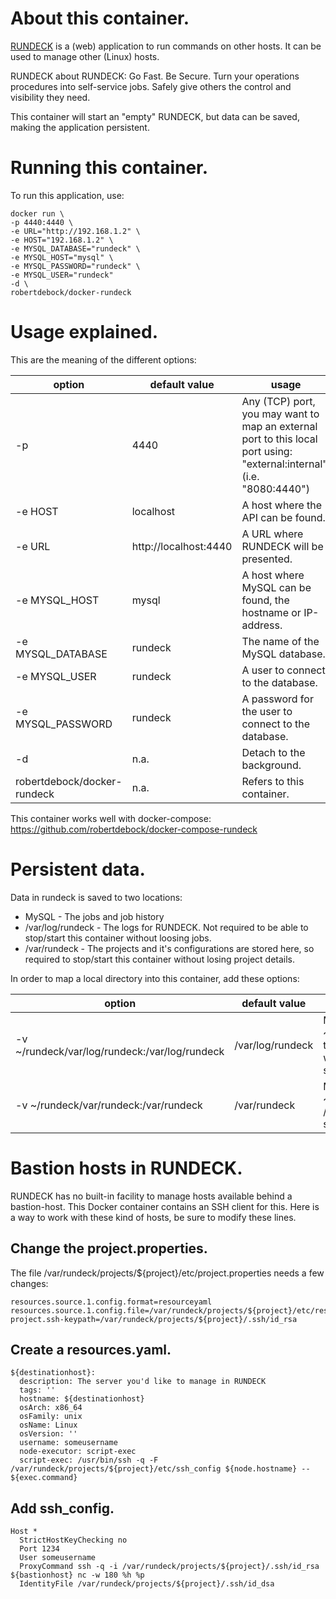 # About this container.

[RUNDECK](http://rundeck.org/) is a (web) application to run commands on other hosts. It can be used to manage other (Linux) hosts.

RUNDECK about RUNDECK: Go Fast. Be Secure. Turn your operations procedures into self-service jobs. Safely give others the control and visibility they need.

This container will start an "empty" RUNDECK, but data can be saved, making the application persistent.

# Running this container.

To run this application, use:

    docker run \
    -p 4440:4440 \
    -e URL="http://192.168.1.2" \
    -e HOST="192.168.1.2" \
    -e MYSQL_DATABASE="rundeck" \
    -e MYSQL_HOST="mysql" \
    -e MYSQL_PASSWORD="rundeck" \
    -e MYSQL_USER="rundeck"
    -d \
    robertdebock/docker-rundeck

# Usage explained.
This are the meaning of the different options:

|option|default value|usage|
|---|---|---|
|-p|4440|Any (TCP) port, you may want to map an external port to this local port using: "external:internal". (i.e. "8080:4440")|
|-e HOST|localhost|A host where the API can be found.|
|-e URL|http://localhost:4440|A URL where RUNDECK will be presented.|
|-e MYSQL_HOST|mysql|A host where MySQL can be found, the hostname or IP-address.|
|-e MYSQL_DATABASE|rundeck|The name of the MySQL database.|
|-e MYSQL_USER|rundeck|A user to connect to the database.|
|-e MYSQL_PASSWORD|rundeck|A password for the user to connect to the database.|
|-d|n.a.|Detach to the background.|
|robertdebock/docker-rundeck|n.a.|Refers to this container.|

This container works well with docker-compose: https://github.com/robertdebock/docker-compose-rundeck

# Persistent data.
Data in rundeck is saved to two locations:

- MySQL - The jobs and job history
- /var/log/rundeck - The logs for RUNDECK. Not required to be able to stop/start this container without loosing jobs.
- /var/rundeck - The projects and it's configurations are stored here, so required to stop/start this container without losing project details.

In order to map a local directory into this container, add these options:

|option|default value|usage|
|---|---|---|
|-v ~/rundeck/var/log/rundeck:/var/log/rundeck|/var/log/rundeck|Map the local folder ~/rundeck/var/log/rundeck to /var/log/rundeck. Data will be saved on the local system.|
|-v ~/rundeck/var/rundeck:/var/rundeck|/var/rundeck|Map the local folder ~/rundeck/var/rundeck to /var/rundeck. Data will be saved on the local system.

# Bastion hosts in RUNDECK.
RUNDECK has no built-in facility to manage hosts available behind a bastion-host. This Docker container contains an SSH client for this. Here is a way to work with these kind of hosts, be sure to modify these lines.

## Change the project.properties.
The file /var/rundeck/projects/${project}/etc/project.properties needs a few changes:

    resources.source.1.config.format=resourceyaml
    resources.source.1.config.file=/var/rundeck/projects/${project}/etc/resources.yaml
    project.ssh-keypath=/var/rundeck/projects/${project}/.ssh/id_rsa

## Create a resources.yaml.

    ${destinationhost}:
      description: The server you'd like to manage in RUNDECK
      tags: '' 
      hostname: ${destinationhost}
      osArch: x86_64
      osFamily: unix
      osName: Linux
      osVersion: ''
      username: someusername
      node-executor: script-exec
      script-exec: /usr/bin/ssh -q -F /var/rundeck/projects/${project}/etc/ssh_config ${node.hostname} -- ${exec.command}

## Add ssh_config.

    Host *
      StrictHostKeyChecking no
      Port 1234
      User someusername
      ProxyCommand ssh -q -i /var/rundeck/projects/${project}/.ssh/id_rsa ${bastionhost} nc -w 180 %h %p
      IdentityFile /var/rundeck/projects/${project}/.ssh/id_dsa
